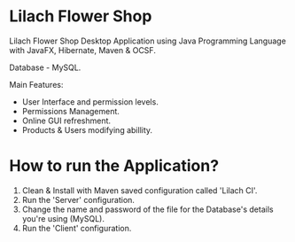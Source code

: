 # Lilach Flower Shop
Lilach Flower Shop Desktop Application using Java Programming Language with JavaFX, Hibernate, Maven & OCSF.

Database - MySQL.

Main Features:
* User Interface and permission levels.
* Permissions Management.
* Online GUI refreshment.
* Products & Users modifying abillity.

# How to run the Application?
1. Clean & Install with Maven saved configuration called 'Lilach CI'.
2. Run the 'Server' configuration.
3. Change the name and password of the file for the Database's details you're using (MySQL).
4. Run the 'Client' configuration.
